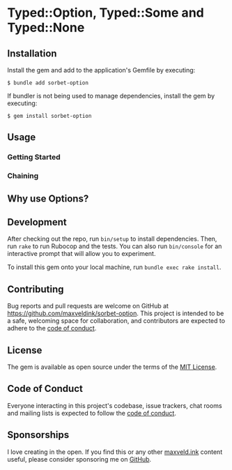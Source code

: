 # Typed::Option, Typed::Some and Typed::None



## Installation

Install the gem and add to the application's Gemfile by executing:

    $ bundle add sorbet-option

If bundler is not being used to manage dependencies, install the gem by executing:

    $ gem install sorbet-option

## Usage

### Getting Started

### Chaining

## Why use Options?

## Development

After checking out the repo, run `bin/setup` to install dependencies. Then, run `rake` to run Rubocop and the tests. You can also run `bin/console` for an interactive prompt that will allow you to experiment.

To install this gem onto your local machine, run `bundle exec rake install`.

## Contributing

Bug reports and pull requests are welcome on GitHub at https://github.com/maxveldink/sorbet-option. This project is intended to be a safe, welcoming space for collaboration, and contributors are expected to adhere to the [code of conduct](https://github.com/maxveldink/sorbet-option/blob/master/CODE_OF_CONDUCT.md).

## License

The gem is available as open source under the terms of the [MIT License](https://opensource.org/licenses/MIT).

## Code of Conduct

Everyone interacting in this project's codebase, issue trackers, chat rooms and mailing lists is expected to follow the [code of conduct](https://github.com/maxveldink/sorbet-option/blob/master/CODE_OF_CONDUCT.md).

## Sponsorships

I love creating in the open. If you find this or any other [maxveld.ink](https://maxveld.ink) content useful, please consider sponsoring me on [GitHub](https://github.com/sponsors/maxveldink).
